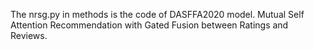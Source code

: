 The nrsg.py in methods is the code of DASFFA2020 model.
Mutual Self Attention Recommendation with Gated Fusion between Ratings and Reviews.
